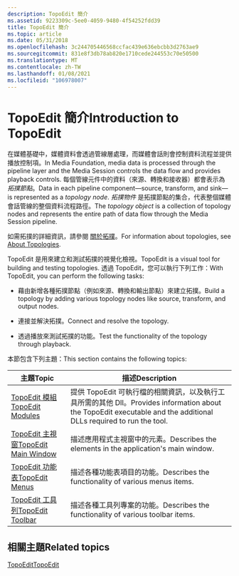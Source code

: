 ```yaml
---
description: TopoEdit 簡介
ms.assetid: 9223309c-5ee0-4059-9480-4f54252fdd39
title: TopoEdit 簡介
ms.topic: article
ms.date: 05/31/2018
ms.openlocfilehash: 3c244705446568ccfac439e636ebcbb3d2763ae9
ms.sourcegitcommit: 831e8f3db78ab820e1710cede244553c70e50500
ms.translationtype: MT
ms.contentlocale: zh-TW
ms.lasthandoff: 01/08/2021
ms.locfileid: "106978007"
---
```

# <a name="introduction-to-topoedit"></a><span data-ttu-id="2d16c-103">TopoEdit 簡介</span><span class="sxs-lookup"><span data-stu-id="2d16c-103">Introduction to TopoEdit</span></span>

<span data-ttu-id="2d16c-104">在媒體基礎中，媒體資料會透過管線層處理，而媒體會話則會控制資料流程並提供播放控制項。</span><span class="sxs-lookup"><span data-stu-id="2d16c-104">In Media Foundation, media data is processed through the pipeline layer and the Media Session controls the data flow and provides playback controls.</span></span> <span data-ttu-id="2d16c-105">每個管線元件中的資料（來源、轉換和接收器）都會表示為 *拓撲節點*。</span><span class="sxs-lookup"><span data-stu-id="2d16c-105">Data in each pipeline component—source, transform, and sink—is represented as a *topology node*.</span></span> <span data-ttu-id="2d16c-106">*拓撲物件* 是拓撲節點的集合，代表整個媒體會話管線的整個資料流程路徑。</span><span class="sxs-lookup"><span data-stu-id="2d16c-106">The *topology object* is a collection of topology nodes and represents the entire path of data flow through the Media Session pipeline.</span></span>

<span data-ttu-id="2d16c-107">如需拓撲的詳細資訊，請參閱 [關於拓撲](about-topologies.md)。</span><span class="sxs-lookup"><span data-stu-id="2d16c-107">For information about topologies, see [About Topologies](about-topologies.md).</span></span>

<span data-ttu-id="2d16c-108">TopoEdit 是用來建立和測試拓撲的視覺化檢視。</span><span class="sxs-lookup"><span data-stu-id="2d16c-108">TopoEdit is a visual tool for building and testing topologies.</span></span> <span data-ttu-id="2d16c-109">透過 TopoEdit，您可以執行下列工作：</span><span class="sxs-lookup"><span data-stu-id="2d16c-109">With TopoEdit, you can perform the following tasks:</span></span>

-   <span data-ttu-id="2d16c-110">藉由新增各種拓撲節點（例如來源、轉換和輸出節點）來建立拓撲。</span><span class="sxs-lookup"><span data-stu-id="2d16c-110">Build a topology by adding various topology nodes like source, transform, and output nodes.</span></span>

-   <span data-ttu-id="2d16c-111">連接並解決拓撲。</span><span class="sxs-lookup"><span data-stu-id="2d16c-111">Connect and resolve the topology.</span></span>

-   <span data-ttu-id="2d16c-112">透過播放來測試拓撲的功能。</span><span class="sxs-lookup"><span data-stu-id="2d16c-112">Test the functionality of the topology through playback.</span></span>

<span data-ttu-id="2d16c-113">本節包含下列主題：</span><span class="sxs-lookup"><span data-stu-id="2d16c-113">This section contains the following topics:</span></span>



| <span data-ttu-id="2d16c-114">主題</span><span class="sxs-lookup"><span data-stu-id="2d16c-114">Topic</span></span>                                            | <span data-ttu-id="2d16c-115">描述</span><span class="sxs-lookup"><span data-stu-id="2d16c-115">Description</span></span>                                                                                          |
|--------------------------------------------------|------------------------------------------------------------------------------------------------------|
| [<span data-ttu-id="2d16c-116">TopoEdit 模組</span><span class="sxs-lookup"><span data-stu-id="2d16c-116">TopoEdit Modules</span></span>](topoedit-modules.md)         | <span data-ttu-id="2d16c-117">提供 TopoEdit 可執行檔的相關資訊，以及執行工具所需的其他 Dll。</span><span class="sxs-lookup"><span data-stu-id="2d16c-117">Provides information about the TopoEdit executable and the additional DLLs required to run the tool.</span></span> |
| [<span data-ttu-id="2d16c-118">TopoEdit 主視窗</span><span class="sxs-lookup"><span data-stu-id="2d16c-118">TopoEdit Main Window</span></span>](topoedit-main-window.md) | <span data-ttu-id="2d16c-119">描述應用程式主視窗中的元素。</span><span class="sxs-lookup"><span data-stu-id="2d16c-119">Describes the elements in the application's main window.</span></span>                                             |
| [<span data-ttu-id="2d16c-120">TopoEdit 功能表</span><span class="sxs-lookup"><span data-stu-id="2d16c-120">TopoEdit Menus</span></span>](topoedit-menus.md)             | <span data-ttu-id="2d16c-121">描述各種功能表項目的功能。</span><span class="sxs-lookup"><span data-stu-id="2d16c-121">Describes the functionality of various menus items.</span></span>                                                  |
| [<span data-ttu-id="2d16c-122">TopoEdit 工具列</span><span class="sxs-lookup"><span data-stu-id="2d16c-122">TopoEdit Toolbar</span></span>](topoedit-toolbar.md)         | <span data-ttu-id="2d16c-123">描述各種工具列專案的功能。</span><span class="sxs-lookup"><span data-stu-id="2d16c-123">Describes the functionality of various toolbar items.</span></span>                                                |



 

## <a name="related-topics"></a><span data-ttu-id="2d16c-124">相關主題</span><span class="sxs-lookup"><span data-stu-id="2d16c-124">Related topics</span></span>

<dl> <dt>

[<span data-ttu-id="2d16c-125">TopoEdit</span><span class="sxs-lookup"><span data-stu-id="2d16c-125">TopoEdit</span></span>](topoedit.md)
</dt> </dl>

 

 



